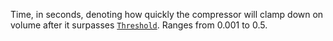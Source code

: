Time, in seconds, denoting how quickly the compressor will clamp down on
volume after it surpasses [`Threshold`](https://create.roblox.com/docs/reference/engine/classes/AudioCompressor#Threshold).
Ranges from 0.001 to 0.5.